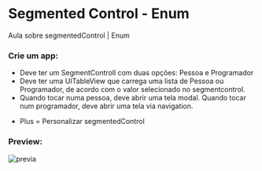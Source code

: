 # Segmented Control - Enum
Aula sobre segmentedControl | Enum

### Crie um app: 
- Deve ter um SegmentControll com duas opções: Pessoa e Programador
- Deve ter uma UITableView que carrega uma lista de Pessoa ou Programador, de acordo com o valor selecionado no segmentcontrol.
- Quando tocar numa pessoa, deve abrir uma tela modal. Quando tocar num programador, deve abrir uma tela via navigation.

* Plus = Personalizar segmentedControl

### Preview:
![previa](https://media.giphy.com/media/xivqZd82xmKdbnMgnk/giphy.gif)
